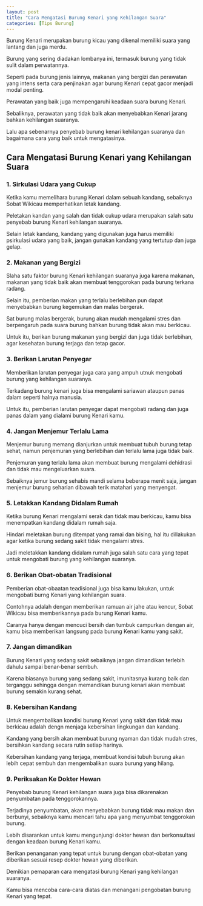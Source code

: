```yaml
---
layout: post
title: "Cara Mengatasi Burung Kenari yang Kehilangan Suara"
categories: [Tips Burung]
---
```


Burung Kenari merupakan burung kicau yang dikenal memiliki suara yang lantang dan juga merdu.

Burung yang sering diadakan lombanya ini, termasuk burung yang tidak sulit dalam perwatannya.

Seperti pada burung jenis lainnya, makanan yang bergizi dan perawatan yang intens serta cara penjinakan agar burung Kenari cepat gacor menjadi modal penting.

Perawatan yang baik juga mempengaruhi keadaan suara burung Kenari.

Sebaliknya, perawatan yang tidak baik akan menyebabkan Kenari jarang bahkan kehilangan suaranya.

Lalu apa sebenarnya penyebab burung kenari kehilangan suaranya dan bagaimana cara yang baik untuk mengatasinya.

## Cara Mengatasi Burung Kenari yang Kehilangan Suara

### 1. Sirkulasi Udara yang Cukup

Ketika kamu memelihara burung Kenari dalam sebuah kandang, sebaiknya Sobat Wikicau memperhatikan letak kandang.

Peletakan kandan yang salah dan tidak cukup udara merupakan salah satu penyebab burung Kenari kehilangan suaranya.

Selain letak kandang, kandang yang digunakan juga harus memiliki psirkulasi udara yang baik, jangan gunakan kandang yang tertutup dan juga gelap.

### 2. Makanan yang Bergizi

Slaha satu faktor burung Kenari kehilangan suaranya juga karena makanan, makanan yang tidak baik akan membuat tenggorokan pada burung terkana radang.

Selain itu, pemberian makan yang terlalu berlebihan pun dapat menyebabkan burung kegemukan dan malas bergerak.

Sat burung malas bergerak, burung akan mudah mengalami stres dan berpengaruh pada suara burung bahkan burung tidak akan mau berkicau.

Untuk itu, berikan burung makanan yang bergizi dan juga tidak berlebihan, agar kesehatan burung terjaga dan tetap gacor.

### 3. Berikan Larutan Penyegar

Memberikan larutan penyegar juga cara yang ampuh utnuk mengobati burung yang kehilangan suaranya.

Terkadang burung kenari juga bisa mengalami sariawan ataupun panas dalam seperti halnya manusia.

Untuk itu, pemberian larutan penyegar dapat mengobati radang dan juga panas dalam yang dialami burung Kenari kamu.

### 4. Jangan Menjemur Terlalu Lama

Menjemur burung memang dianjurkan untuk membuat tubuh burung tetap sehat, namun penjemuran yang berlebihan dan terlalu lama juga tidak baik.

Penjemuran yang terlalu lama akan membuat burung mengalami dehidrasi dan tidak mau mengeluarkan suara.

Sebaiknya jemur burung sehabis mandi selama beberapa menit saja, jangan menjemur burung seharian dibawah terik matahari yang menyengat.

### 5. Letakkan Kandang Didalam Rumah

Ketika burung Kenari mengalami serak dan tidak mau berkicau, kamu bisa menempatkan kandang didalam rumah saja.

Hindari meletakan burung ditempat yang ramai dan bising, hal itu dillakukan agar ketika burung sedang sakit tidak mengalami stres.

Jadi meletakkan kandang didalam rumah juga salah satu cara yang tepat untuk mengobati burung yang kehilangan suaranya.

### 6. Berikan Obat-obatan Tradisional

Pemberian obat-obaatan teadisional juga bisa kamu lakukan, untuk mengobati burng Kenari yang kehilangan suara.

Contohnya adalah dengan memberikan ramuan air jahe atau kencur, Sobat Wikicau bisa memberikannya pada burung Kenari kamu.

Caranya hanya dengan mencuci bersih dan tumbuk campurkan dengan air, kamu bisa memberikan langsung pada burung Kenari kamu yang sakit.

### 7. Jangan dimandikan

Burung Kenari yang sedang sakit sebaiknya jangan dimandikan terlebih dahulu sampai benar-benar sembuh.

Karena biasanya burung yang sedang sakit, imunitasnya kurang baik dan terganggu sehingga dengan memandikan burung kenari akan membuat burung semakin kurang sehat.

### 8. Kebersihan Kandang

Untuk mengembalikan kondisi burung Kenari yang sakit dan tidak mau berkicau adalah dengn menjaga kebersihan lingkungan dan kandang.

Kandang yang bersih akan membuat burung nyaman dan tidak mudah stres, bersihkan kandang secara rutin setiap harinya.

Kebersihan kandang yang terjaga, membuat kondisi tubuh burung akan lebih cepat sembuh dan mengembalikan suara burung yang hilang.

### 9. Periksakan Ke Dokter Hewan

Penyebab burung Kenari kehilangan suara juga bisa dikarenakan penyumbatan pada tenggorokannya.

Terjadinya penyumbatan, akan menyebabkan burung tidak mau makan dan berbunyi, sebaiknya kamu mencari tahu apa yang menyumbat tenggorokan burung.

Lebih disarankan untuk kamu mengunjungi dokter hewan dan berkonsultasi dengan keadaan burung Kenari kamu.

Berikan penanganan yang tepat untuk burung dengan obat-obatan yang diberikan sesuai resep dokter hewan yang diberikan.

Demikian pemaparan cara mengatasi burung Kenari yang kehilangan suaranya.

Kamu bisa mencoba cara-cara diatas dan menangani pengobatan burung Kenari yang tepat.